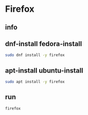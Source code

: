 # Firefox

## info

## dnf-install fedora-install
```sh
sudo dnf install -y firefox
```

## apt-install ubuntu-install
```sh
sudo apt install -y firefox
```

## run
```sh
firefox
```

